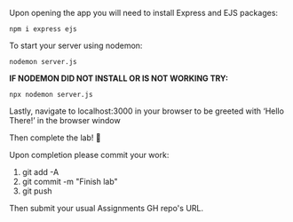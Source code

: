 Upon opening the app you will need to install Express and EJS packages:

```
npm i express ejs
```

To start your server using nodemon:

```
nodemon server.js
```

**IF NODEMON DID NOT INSTALL OR IS NOT WORKING TRY:**
```
npx nodemon server.js
```

Lastly, navigate to localhost:3000 in your browser to be greeted with ‘Hello There!’ in the browser window

Then complete the lab! 🙌

Upon completion please commit your work:

1. git add -A
2. git commit -m "Finish lab"
3. git push

Then submit your usual Assignments GH repo's URL.
